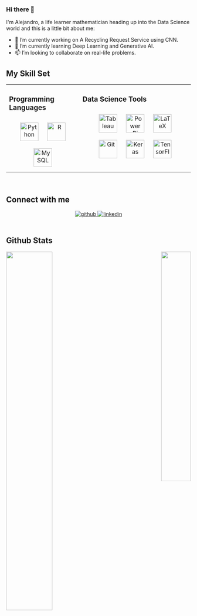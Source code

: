 ### Hi there 👋

I'm Alejandro, a life learner mathematician heading up into the Data Science world and this is a little bit about me:

- 🔭 I’m currently working on A Recycling Request Service using CNN.
- 🌱 I’m currently learning Deep Learning and Generative AI.
- 📫 I’m looking to collaborate on real-life problems.



## My Skill Set  
<table><tr><td valign="top" width="33%">



### Programming Languages  
<div align="center">  
<a href="https://www.python.org/" target="_blank"><img style="margin: 10px" src="https://www.python.org/static/img/python-logo@2x.png" alt="Python" height="50" /></a>  
<a href="https://www.r-project.org/" target="_blank"><img style="margin: 10px" src="https://www.r-project.org/Rlogo.png" alt="R" height="50" /></a>  
<a href="https://www.mysql.com/" target="_blank"><img style="margin: 10px" src="https://profilinator.rishav.dev/skills-assets/mysql-original-wordmark.svg" alt="MySQL" height="50" /></a>  
</div>

</td><td valign="top" width="50%">

### Data Science Tools
<div align="center">  
<a href="https://www.tableau.com/" target="_blank"><img style="margin: 10px" src="https://profilinator.rishav.dev/skills-assets/tableau.svg" alt="Tableau" height="50" /></a>  
<a href="https://powerbi.microsoft.com/en-us/" target="_blank"><img style="margin: 10px" src="https://res.cloudinary.com/hevo/image/upload/f_auto,q_auto/v1685882496/hevo-learn-1/microsoft-power-bi-logo_151265f430f.png?_i=AA" alt="Power Bi" height="50" /></a>  
<a href="https://www.latex-project.org/" target="_blank"><img style="margin: 10px" src="https://profilinator.rishav.dev/skills-assets/latex.png" alt="LaTeX" height="50" /></a>  
<a href="https://github.com/" target="_blank"><img style="margin: 10px" src="https://profilinator.rishav.dev/skills-assets/git-scm-icon.svg" alt="Git" height="50" /></a>  
<a href="https://keras.io/" target="_blank"><img style="margin: 10px" src="https://profilinator.rishav.dev/skills-assets/keras.png" alt="Keras" height="50" /></a>  
<a href="https://www.tensorflow.org/" target="_blank"><img style="margin: 10px" src="https://www.gstatic.com/devrel-devsite/prod/v85f54088ef7777280c83d69d659572c5ef9931b8141761ffdab023f32799d208/tensorflow/images/lockup.svg" alt="TensorFlow" height="50" /></a>  
</div>

</td></tr></table>  

<br/>  


## Connect with me  
<div align="center">
<a href="https://github.com/arol9204" target="_blank">
<img src=https://img.shields.io/badge/github-%2324292e.svg?&style=for-the-badge&logo=github&logoColor=white alt=github style="margin-bottom: 5px;" />
</a>
<a href="https://www.linkedin.com/in/alejandro-rodriguez-orama-3a2b24155/" target="_blank">
<img src=https://img.shields.io/badge/linkedin-%231E77B5.svg?&style=for-the-badge&logo=linkedin&logoColor=white alt=linkedin style="margin-bottom: 5px;" />
</a>
</div>  
  

<br/>  


## Github Stats  
<div align="left"><img src="https://github-readme-stats.vercel.app/api?username=arol9204&show_icons=true&count_private=true&hide_border=true" align="left" style="width: 50%" /></div>  

<div align="right"><img src="https://github-readme-stats.vercel.app/api/top-langs/?username=arol9204&hide_border=true&layout=compact" align="right" style="width: 40%" /></div>  

<br/>  
